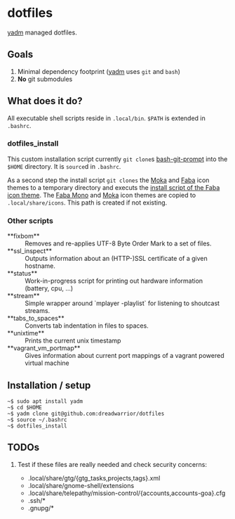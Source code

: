 # dotfiles

[yadm][yadm] managed dotfiles.

## Goals

1. Minimal dependency footprint ([yadm][yadm] uses `git` and `bash`)
2. **No** git submodules

## What does it do?

All executable shell scripts reside in `.local/bin`. `$PATH` is extended in
`.bashrc`.

### dotfiles_install

This custom installation script currently `git clone`s [bash-git-prompt][bash_git_prompt]
into the `$HOME` directory. It is `source`d in `.bashrc`.

As a second step the install script `git clones` the [Moka][moka_icon_theme] and
[Faba][faba_icon_theme] icon themes to a temporary directory and executs the [install script
of the Faba icon theme][faba_icon_theme_install]. The [Faba Mono][faba_mono_icon_theme]
and [Moka][moka_icon_theme] icon themes are copied to `.local/share/icons`. This path is
created if not existing.

### Other scripts

  <dl>
    <dt>**fixbom**</dt>
    <dd>Removes and re-applies UTF-8 Byte Order Mark to a set of files.</dd>
    <dt>**ssl_inspect**</dt>
    <dd>Outputs information about an (HTTP-)SSL certificate of a given hostname.</dd>
    <dt>**status**</dt>
    <dd>Work-in-progress script for printing out hardware information (battery, cpu, ...)</dd>
    <dt>**stream**</dt>
    <dd>Simple wrapper around `mplayer -playlist` for listening to shoutcast streams.</dd>
    <dt>**tabs_to_spaces**</dt>
    <dd>Converts tab indentation in files to spaces.</dd>
    <dt>**unixtime**</dt>
    <dd>Prints the current unix timestamp</dd>
    <dt>**vagrant_vm_portmap**</dt>
    <dd>Gives information about current port mappings of a vagrant powered virtual machine</dd>
  </dl>

## Installation / setup

    ~$ sudo apt install yadm
    ~$ cd $HOME
    ~$ yadm clone git@github.com:dreadwarrior/dotfiles
    ~$ source ~/.bashrc
    ~$ dotfiles_install

## TODOs

  1. Test if these files are really needed and check security concerns:

     - .local/share/gtg/{gtg_tasks,projects,tags}.xml
     - .local/share/gnome-shell/extensions
     - .local/share/telepathy/mission-control/{accounts,accounts-goa}.cfg
     - .ssh/*
     - .gnupg/*

[yadm]: https://github.com/TheLocehiliosan/yadm
[bash_git_prompt]: https://github.com/magicmonty/bash-git-prompt
[moka_icon_theme]: https://github.com/moka-project/moka-icon-theme
[faba_icon_theme]: https://github.com/moka-project/faba-icon-theme
[faba_icon_theme_install]: https://github.com/moka-project/faba-icon-theme/blob/master/install-icon-theme.sh
[faba_mono_icon_theme]: https://github.com/moka-project/faba-mono-icons
